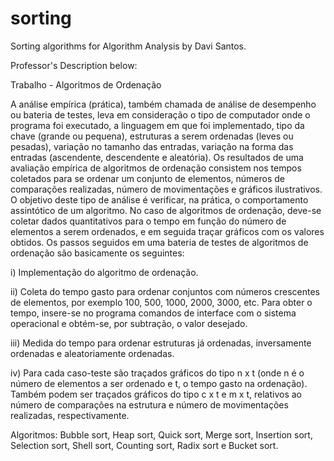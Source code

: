 # sorting
Sorting algorithms for Algorithm Analysis by Davi Santos.

Professor's Description below:

Trabalho - Algoritmos de Ordenação

A análise empírica (prática), também chamada de análise de desempenho ou bateria de testes, leva em consideração o tipo de computador onde o programa foi executado, a linguagem em que foi implementado, tipo da chave (grande ou pequena), estruturas a serem ordenadas (leves ou pesadas), variação no tamanho das entradas, variação na forma das entradas (ascendente, descendente e aleatória). Os resultados de uma avaliação empírica de algoritmos de ordenação consistem nos tempos coletados para se ordenar um conjunto de elementos, números de comparações realizadas, número de movimentações e gráficos ilustrativos. O objetivo deste tipo de análise é verificar, na prática, o comportamento assintótico de um algoritmo. No caso de algoritmos de ordenação, deve-se coletar dados quantitativos para o tempo em função do número de elementos a serem ordenados, e em seguida traçar gráficos com os valores obtidos. Os passos seguidos em uma bateria de testes de algoritmos de ordenação são basicamente os seguintes:

i) Implementação do algoritmo de ordenação.

ii) Coleta do tempo gasto para ordenar conjuntos com números crescentes de elementos, por exemplo 100, 500, 1000, 2000, 3000, etc. Para obter o tempo, insere-se no programa comandos de interface com o sistema operacional e obtém-se, por subtração, o valor desejado.


iii) Medida do tempo para ordenar estruturas já ordenadas, inversamente ordenadas e aleatoriamente ordenadas.

iv) Para cada caso-teste são traçados gráficos do tipo n x t (onde n é o número de elementos a ser ordenado e t, o tempo gasto na ordenação). Também podem ser traçados gráficos do tipo c x t e m x t, relativos ao número de comparações na estrutura e número de movimentações realizadas, respectivamente.

Algoritmos: Bubble sort, Heap sort, Quick sort, Merge sort, Insertion sort, Selection sort, Shell sort, Counting sort, Radix sort e Bucket sort.
